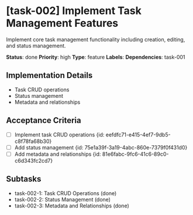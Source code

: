 # [task-002] Implement Task Management Features

Implement core task management functionality including creation, editing, and status management.

**Status**: done
**Priority**: high
**Type**: feature
**Labels**: 
**Dependencies**: task-001

## Implementation Details
- Task CRUD operations
- Status management
- Metadata and relationships

## Acceptance Criteria
- [ ] Implement task CRUD operations {id: eefdfc71-e415-4ef7-9db5-c8f78fa68b30}
- [ ] Add status management {id: 75e1a39f-3a19-4abc-860e-7379f0f431d0}
- [ ] Add metadata and relationships {id: 81e6fabc-9fc6-41c6-89c0-c6d343fc2cd7}

## Subtasks
- task-002-1: Task CRUD Operations (done)
- task-002-2: Status Management (done)
- task-002-3: Metadata and Relationships (done)
